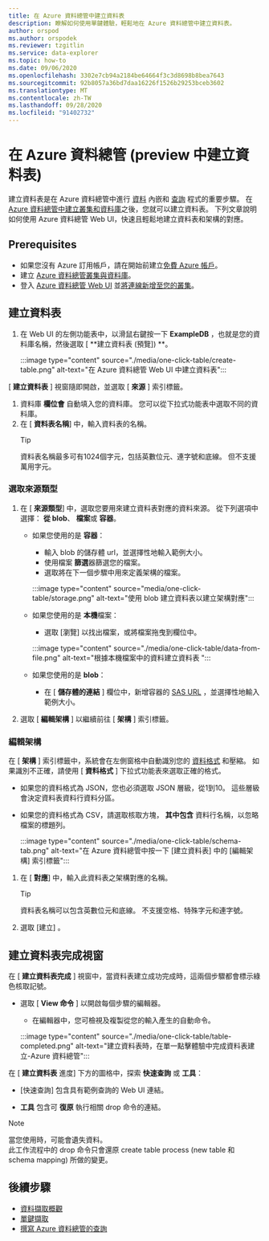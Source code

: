 ```yaml
---
title: 在 Azure 資料總管中建立資料表
description: 瞭解如何使用單鍵體驗，輕鬆地在 Azure 資料總管中建立資料表。
author: orspod
ms.author: orspodek
ms.reviewer: tzgitlin
ms.service: data-explorer
ms.topic: how-to
ms.date: 09/06/2020
ms.openlocfilehash: 3302e7cb94a2184be64664f3c3d8698b8bea7643
ms.sourcegitcommit: 92b8057a36bd7daa16226f1526b29253bceb3602
ms.translationtype: MT
ms.contentlocale: zh-TW
ms.lasthandoff: 09/28/2020
ms.locfileid: "91402732"
---
```

# <a name="create-a-table-in-azure-data-explorer-preview"></a>在 Azure 資料總管 (preview 中建立資料表) 

建立資料表是在 Azure 資料總管中進行 [資料](ingest-data-overview.md) 內嵌和 [查詢](write-queries.md) 程式的重要步驟。 在 [Azure 資料總管中建立叢集和資料庫](create-cluster-database-portal.md)之後，您就可以建立資料表。 下列文章說明如何使用 Azure 資料總管 Web UI，快速且輕鬆地建立資料表和架構的對應。 

## <a name="prerequisites"></a>Prerequisites

* 如果您沒有 Azure 訂用帳戶，請在開始前建立[免費 Azure 帳戶](https://azure.microsoft.com/free/)。
* 建立 [Azure 資料總管叢集與資料庫](create-cluster-database-portal.md)。
* 登入 [Azure 資料總管 Web UI](https://dataexplorer.azure.com/) 並[將連線新增至您的叢集](web-query-data.md#add-clusters)。

## <a name="create-a-table"></a>建立資料表

1. 在 Web UI 的左側功能表中，以滑鼠右鍵按一下 **ExampleDB** ，也就是您的資料庫名稱，然後選取 [ **建立資料表 (預覽]) **。

    :::image type="content" source="./media/one-click-table/create-table.png" alt-text="在 Azure 資料總管 Web UI 中建立資料表":::

[ **建立資料表** ] 視窗隨即開啟，並選取 [ **來源** ] 索引標籤。
1. 資料庫 **欄位會** 自動填入您的資料庫。 您可以從下拉式功能表中選取不同的資料庫。
1. 在 [ **資料表名稱**] 中，輸入資料表的名稱。 
    > [!TIP]
    >  資料表名稱最多可有1024個字元，包括英數位元、連字號和底線。 但不支援萬用字元。

### <a name="select-source-type"></a>選取來源類型

1. 在 [ **來源類型**] 中，選取您要用來建立資料表對應的資料來源。 從下列選項中選擇： **從 blob**、 **檔案**或 **容器**。
   
    
    * 如果您使用的是 **容器**：
        * 輸入 blob 的儲存體 url，並選擇性地輸入範例大小。 
        * 使用檔案 **篩選**器篩選您的檔案。 
        * 選取將在下一個步驟中用來定義架構的檔案。

        :::image type="content" source="media/one-click-table/storage.png" alt-text="使用 blob 建立資料表以建立架構對應":::
    
    * 如果您使用的是 **本機**檔案：
        * 選取 [瀏覽] 以找出檔案，或將檔案拖曳到欄位中。

        :::image type="content" source="./media/one-click-table/data-from-file.png" alt-text="根據本機檔案中的資料建立資料表 ":::

    * 如果您使用的是 **blob**：
        * 在 [ **儲存體的連結** ] 欄位中，新增容器的 [SAS URL](/azure/vs-azure-tools-storage-explorer-blobs#get-the-sas-for-a-blob-container) ，並選擇性地輸入範例大小。 

1. 選取 [ **編輯架構** ] 以繼續前往 [ **架構** ] 索引標籤。

### <a name="edit-schema"></a>編輯架構

在 [ **架構** ] 索引標籤中，系統會在左側窗格中自動識別您的 [資料格式](ingest-data-one-click.md#file-formats) 和壓縮。 如果識別不正確，請使用 [ **資料格式** ] 下拉式功能表來選取正確的格式。

   * 如果您的資料格式為 JSON，您也必須選取 JSON 層級，從1到10。 這些層級會決定資料表資料行資料分區。
   * 如果您的資料格式為 CSV，請選取核取方塊， **其中包含** 資料行名稱，以忽略檔案的標題列。

        :::image type="content" source="./media/one-click-table/schema-tab.png" alt-text="在 Azure 資料總管中按一下 [建立資料表] 中的 [編輯架構] 索引標籤":::
 
1. 在 [ **對應**] 中，輸入此資料表之架構對應的名稱。 
    > [!TIP]
    >  資料表名稱可以包含英數位元和底線。 不支援空格、特殊字元和連字號。
1. 選取 [建立]  。

## <a name="create-table-completed-window"></a>建立資料表完成視窗

在 [ **建立資料表完成** ] 視窗中，當資料表建立成功完成時，這兩個步驟都會標示綠色核取記號。

* 選取 [ **View 命令** ] 以開啟每個步驟的編輯器。 
    * 在編輯器中，您可檢視及複製從您的輸入產生的自動命令。
    
    :::image type="content" source="./media/one-click-table/table-completed.png" alt-text="建立資料表時，在單一點擊體驗中完成資料表建立-Azure 資料總管":::
 
在 [ **建立資料表** 進度] 下方的圖格中，探索 **快速查詢** 或 **工具**：

* [快速查詢] 包含具有範例查詢的 Web UI 連結。

* **工具** 包含可 **復原** 執行相關 drop 命令的連結。

> [!NOTE]
> 當您使用時，可能會遺失資料。<br>
> 此工作流程中的 drop 命令只會還原 create table process (new table 和 schema mapping) 所做的變更。

## <a name="next-steps"></a>後續步驟

* [資料擷取概觀](ingest-data-overview.md)
* [單鍵擷取](ingest-data-one-click.md)
* [撰寫 Azure 資料總管的查詢](write-queries.md)  
